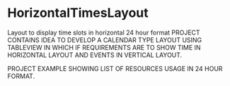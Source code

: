 # HorizontalTimesLayout
Layout to display time slots in horizontal 24 hour format
PROJECT CONTAINS IDEA TO DEVELOP A CALENDAR TYPE LAYOUT USING TABLEVIEW IN WHICH IF REQUIREMENTS ARE  TO SHOW TIME IN HORIZONTAL LAYOUT AND EVENTS IN VERTICAL LAYOUT.

PROJECT EXAMPLE SHOWING LIST OF RESOURCES USAGE IN 24 HOUR FORMAT.
